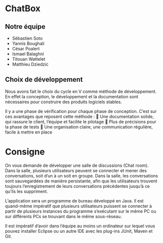 # ChatBox

## Notre équipe

* Sébastien Soto
* Yannis Boughali
* César Poalert
* Ismael Balaghni
* Titouan Wattelet
* Matthieu Dziedzic

## Choix de développement

Nous avons fait le choix du cycle en V comme méthode de développement. 
En effet la conception, le développement et la documentation sont nécessaires pour construire des produits logiciels stables.

Il y a une phase de vérification pour chaque phase de conception. C’est sur ces avantages que reposent cette méthode : 
	Une documentation solide, qui rassure le client, l’équipe et facilite le pilotage
	Plus de précisions pour la phase de tests
	Une organisation claire, une communication régulière, facile à mettre en place


# Consigne

On vous demande de développer une salle de discussions (Chat room). Dans la salle, plusieurs utilisateurs peuvent se
connecter et mener des conversations, soit d’un à un soit en groupe. Dans la salle, les conversations sont
sauvegardées de manière persistante, afin que les utilisateurs trouvent toujours l’enregistrement de leurs
conversations précédentes jusqu’à ce qu’ils les suppriment.

L’application sera un programme de bureau développé en Java. Il est quand-même impératif
que plusieurs utilisateurs puissent se connecter à partir de plusieurs instances du programme s’exécutant sur le
même PC ou sur différents PCs se trouvant dans le même sous-réseau.

Il est impératif d’avoir dans l’équipe au moins un ordinateur sur lequel vous pouvez installer Eclipse ou un autre IDE
avec les plug-ins JUnit, Maven et Git.
